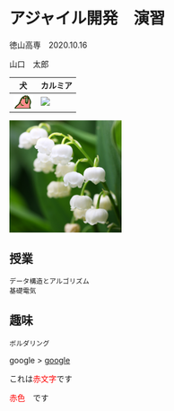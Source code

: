 <!--
# Hello and... Do you goodbye?
<form>
<label><input type="radio" name="moonside" value="no" selected>yes</label>
  <label><input type="radio" name="moonside" value="yes">no</label>

<details onclick="event.preventDefault()" id="main">
  <summary><input type="button" value="OK" onclick="if(this.form.moonside.value=="yes") confirm('Goodbye!') && history.go(-1); else document.getElementById('main').open = true"></summary>
  -->
  # アジャイル開発　演習
  徳山高専　2020.10.16
  
  
  山口　太郎
  
  |犬|カルミア|
  |---|---|
  |![](parrot.gif)|[![](https://upload.wikimedia.org/wikipedia/commons/2/20/Cochenille_z02.jpg)](https://ja.wikipedia.org/wiki/ファイル:Cochenille_z02.jpg "Cochineal on Opuntia cactus, La Palma by Zyance")|
  
  <a href="http://www.yunphoto.net"><img src="yun_7765.jpg" alt="すずらん" title="すずらん Photo by (c)Tomo.Yun" style="object-fit: cover; width: 200px; height: 200px; display: block; " width="200" height="200"></a>
  
  ## 授業
    データ構造とアルゴリズム
    基礎電気
  
  ## 趣味
    ボルダリング
  
  google >
  [google](//google.com)
  
  これは<span style="color: red; ">赤文字</span>です
  
  <font color="Red">赤色</font>　です
  
<!--/details>
</form-->
